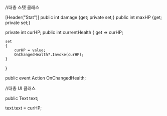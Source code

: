 //대충 스텟 클래스

[Header("Stat")]
public int damage {get; private set;}
public int maxHP {get; private set;}

private int curHP;
public int currentHealth
{
	get => curHP;	

	set
	{
		curHP = value;
		OnChangedHealth?.Invoke(curHP);
	}
}

public event Action<int> OnChangedHealth;

//대충 UI 클래스

public Text text;

text.text = curHP;
